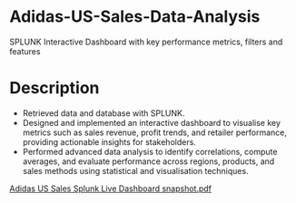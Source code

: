 # Adidas-US-Sales-Data-Analysis
SPLUNK Interactive Dashboard with key performance metrics, filters and features

# Description
-	Retrieved data and database with SPLUNK.
-	Designed and implemented an interactive dashboard to visualise key metrics such as sales revenue, profit trends, and retailer performance, providing actionable insights for stakeholders.
-	Performed advanced data analysis to identify correlations, compute averages, and evaluate performance across regions, products, and sales methods using statistical and visualisation techniques.

[Adidas US Sales Splunk Live Dashboard snapshot.pdf](https://github.com/user-attachments/files/21624503/Adidas.US.Sales.Splunk.Live.Dashboard.snapshot.pdf)
